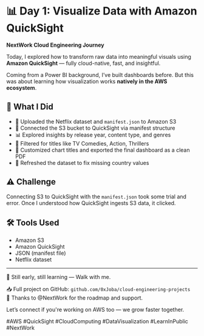 # 📊 Day 1: Visualize Data with Amazon QuickSight  
**NextWork Cloud Engineering Journey**

Today, I explored how to transform raw data into meaningful visuals using **Amazon QuickSight** — fully cloud-native, fast, and insightful.

Coming from a Power BI background, I’ve built dashboards before. But this was about learning how visualization works **natively in the AWS ecosystem**.

## 🔧 What I Did
- 📁 Uploaded the Netflix dataset and `manifest.json` to Amazon S3  
- 🔗 Connected the S3 bucket to QuickSight via manifest structure  
- 📊 Explored insights by release year, content type, and genres  
- 🎯 Filtered for titles like TV Comedies, Action, Thrillers  
- 🧼 Customized chart titles and exported the final dashboard as a clean PDF  
- 🔄 Refreshed the dataset to fix missing country values

## ⚠️ Challenge
Connecting S3 to QuickSight with the `manifest.json` took some trial and error. Once I understood how QuickSight ingests S3 data, it clicked.

## 🛠️ Tools Used
- Amazon S3  
- Amazon QuickSight  
- JSON (manifest file)  
- Netflix dataset

---

📌 Still early, still learning — Walk with me.

📥 Full project on GitHub: `github.com/0xJoba/cloud-engineering-projects`  
🙏 Thanks to @NextWork for the roadmap and support.

Let’s connect if you're working on AWS too — we grow faster together.  

#AWS #QuickSight #CloudComputing #DataVisualization #LearnInPublic #NextWork
 
